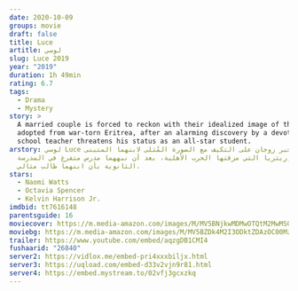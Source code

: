```yaml
---
date: 2020-10-09
groups: movie
draft: false
title: Luce
artitle: لوسي
slug: Luce 2019
year: "2019"
duration: 1h 49min
rating: 6.7
tags:
  - Drama
  - Mystery
story: >
  A married couple is forced to reckon with their idealized image of their son,
  adopted from war-torn Eritrea, after an alarming discovery by a devoted high
  school teacher threatens his status as an all-star student.
arstory: لوسي Luce يُجبر زوجان على التكيف مع الصورة المُثلى لابنهما المتبنى
  إريتريا التي مزقتها الحرب الأهلية، بعد أن نبههما مدرس متفرغ في المدرسة
  الثانوية بأن ابنهما طالب مثالي.
stars:
  - Naomi Watts
  - Octavia Spencer
  - Kelvin Harrison Jr.
imdbid: tt7616148
parentsguide: 16
moviecover: https://m.media-amazon.com/images/M/MV5BNjkwMDMwOTQtM2MwMS00NjVmLThlODgtZmYyZjBhMjgzYTM3XkEyXkFqcGdeQXVyODAzODU1NDQ@._V1_SY1000_SX675_AL_.jpg
moviebg: https://m.media-amazon.com/images/M/MV5BZDk4M2I3ODktZDAzOC00MzI2LWFjOGEtMGU4ZDNlOWQwYTMyXkEyXkFqcGdeQXVyODMyNzY2NjA@._V1_.jpg
trailer: https://www.youtube.com/embed/aqzgDB1CMI4
fushaarid: "26840"
server2: https://vidlox.me/embed-pri4xxxbiljx.html
server3: https://uqload.com/embed-d33v2vjn9r81.html
server4: https://embed.mystream.to/02vfj3gcxzkq
---
```

